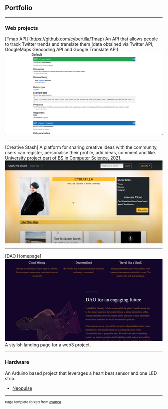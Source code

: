 ## Portfolio

---

### Web projects 

[Tmap API] (https://github.com/cybertilla/Tmap)
An API that allows people to track Twitter trends and translate them
(data obtained via Twitter API, GoogleMaps Geocoding API and Google Translate API).
<img src="images/tmap.jpg?raw=true"/>

---
[Creative Stash]
A platform for sharing creative ideas with the community,
users can register, personalise their profile, add ideas, comment and like.
University project part of BS in Computer Science, 2021.
<img src="images/creativestash.jpg?raw=true"/>

---
[DAO Homepage]
<img src="images/urbitetorbi.jpg?raw=true"/>
A stylish landing page for a web3 project.

---

### Hardware
An Arduino based project that leverages a heart beat sensor and one LED strip.
- [Neopulse](https://github.com/cybertilla/Neopulse)


---
<p style="font-size:11px">Page template forked from <a href="https://github.com/evanca/quick-portfolio">evanca</a></p>
<!-- Remove above link if you don't want to attibute -->
